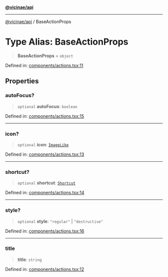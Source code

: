 [**@vicinae/api**](../README.md)

***

[@vicinae/api](../README.md) / BaseActionProps

# Type Alias: BaseActionProps

> **BaseActionProps** = `object`

Defined in: [components/actions.tsx:11](https://github.com/vicinaehq/vicinae/blob/c742d5fc509336339909dd669955b863f086bf4e/api/src/api/components/actions.tsx#L11)

## Properties

### autoFocus?

> `optional` **autoFocus**: `boolean`

Defined in: [components/actions.tsx:15](https://github.com/vicinaehq/vicinae/blob/c742d5fc509336339909dd669955b863f086bf4e/api/src/api/components/actions.tsx#L15)

***

### icon?

> `optional` **icon**: [`ImageLike`](ImageLike.md)

Defined in: [components/actions.tsx:13](https://github.com/vicinaehq/vicinae/blob/c742d5fc509336339909dd669955b863f086bf4e/api/src/api/components/actions.tsx#L13)

***

### shortcut?

> `optional` **shortcut**: [`Shortcut`](../@vicinae/namespaces/Keyboard/type-aliases/Shortcut.md)

Defined in: [components/actions.tsx:14](https://github.com/vicinaehq/vicinae/blob/c742d5fc509336339909dd669955b863f086bf4e/api/src/api/components/actions.tsx#L14)

***

### style?

> `optional` **style**: `"regular"` \| `"destructive"`

Defined in: [components/actions.tsx:16](https://github.com/vicinaehq/vicinae/blob/c742d5fc509336339909dd669955b863f086bf4e/api/src/api/components/actions.tsx#L16)

***

### title

> **title**: `string`

Defined in: [components/actions.tsx:12](https://github.com/vicinaehq/vicinae/blob/c742d5fc509336339909dd669955b863f086bf4e/api/src/api/components/actions.tsx#L12)
